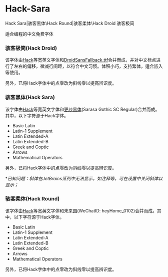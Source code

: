 # Hack-Sara
Hack Sara|骇客黑体\Hack Round|骇客柔体\Hack Droid 骇客极简

适合编程的中文免费字体



### 骇客极简(Hack Droid)

该字体由[Hack](https://github.com/source-foundry/Hack)等宽英文字体和[DroidSansFallback.ttf](https://github.com/aosp-mirror/platform_frameworks_base/blob/master/data/fonts/DroidSansFallback.ttf)合并而成，并对中文标点进行了左右的偏移，微减行间距，以符合中文习惯。体积小巧，支持繁体，适合嵌入等使用。

另外，已将Hack字体中的点零改为斜线零以提高辨识度。


### 骇客黑体(Hack Sara)

该字体由[Hack](https://github.com/source-foundry/Hack)等宽英文字体和[更纱黑体](https://github.com/be5invis/Sarasa-Gothic)(Sarasa Gothic SC Regular)合并而成。其中，以下字符源于Hack字体。

- Basic Latin
- Latin-1 Supplement
- Latin Extended-A
- Latin Extended-B
- Greek and Coptic
- Arrows
- Mathematical Operators

另外，已将Hack字体中的点零改为斜线零以提高辨识度。



**已知问题：斜体在JetBrains系列中无法显示，如注释等，可在设置中关闭斜体以显示；*



### 骇客柔体(Hack Round)

该字体由[Hack](https://github.com/source-foundry/Hack)等宽英文字体和未来园(WeChatID: heyHome_0102)合并而成。其中，以下字符源于Hack字体。

- Basic Latin
- Latin-1 Supplement
- Latin Extended-A
- Latin Extended-B
- Greek and Coptic
- Arrows
- Mathematical Operators

另外，已将Hack字体中的点零改为斜线零以提高辨识度。
